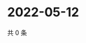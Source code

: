 # 2022-05-12

共 0 条

<!-- BEGIN WEIBO -->
<!-- 最后更新时间 Thu May 12 2022 14:18:44 GMT+0800 (China Standard Time) -->

<!-- END WEIBO -->
